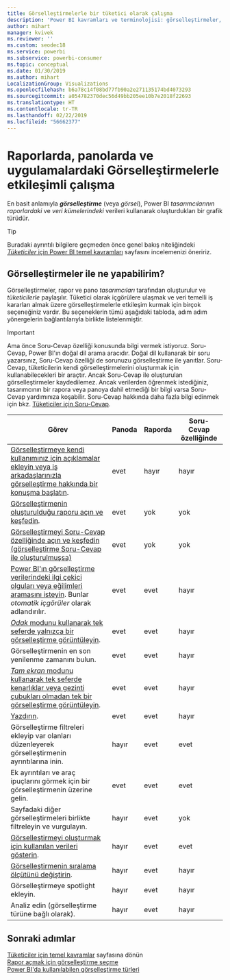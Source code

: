 ```yaml
---
title: Görselleştirmelerle bir tüketici olarak çalışma
description: 'Power BI kavramları ve terminolojisi: görselleştirmeler, görseller. Power BI bağlamında görselleştirme, görsel nedir?'
author: mihart
manager: kvivek
ms.reviewer: ''
ms.custom: seodec18
ms.service: powerbi
ms.subservice: powerbi-consumer
ms.topic: conceptual
ms.date: 01/30/2019
ms.author: mihart
LocalizationGroup: Visualizations
ms.openlocfilehash: b6a78c14f08bd77fb90a2e271135174bd4073293
ms.sourcegitcommit: a054782370dec56d49bb205ee10b7e2018f22693
ms.translationtype: HT
ms.contentlocale: tr-TR
ms.lasthandoff: 02/22/2019
ms.locfileid: "56662377"
---
```

# <a name="interact-with-visualizations-in-reports-dashboards-and-apps"></a>Raporlarda, panolarda ve uygulamalardaki Görselleştirmelerle etkileşimli çalışma

En basit anlamıyla ***görselleştirme*** (veya *görsel*), Power BI *tasarımcılarının* *raporlardaki* ve *veri kümelerindeki* verileri kullanarak oluşturdukları bir grafik türüdür. 

> [!TIP]
> Buradaki ayrıntılı bilgilere geçmeden önce genel bakış niteliğindeki [*Tüketiciler* için Power BI temel kavramları](end-user-basic-concepts.md) sayfasını incelemenizi öneririz.

## <a name="what-can-i-do-with-visualizations"></a>Görselleştirmeler ile ne yapabilirim?

Görselleştirmeler, rapor ve pano *tasarımcıları* tarafından oluşturulur ve *tüketicilerle* paylaşılır. Tüketici olarak içgörülere ulaşmak ve veri temelli iş kararları almak üzere görselleştirmelerle etkileşim kurmak için birçok seçeneğiniz vardır. Bu seçeneklerin tümü aşağıdaki tabloda, adım adım yönergelerin bağlantılarıyla birlikte listelenmiştir.

> [!IMPORTANT]
> Ama önce Soru-Cevap özelliği konusunda bilgi vermek istiyoruz. Soru-Cevap, Power BI'ın doğal dil arama aracıdır. Doğal dil kullanarak bir soru yazarsınız, Soru-Cevap özelliği de sorunuzu görselleştirme ile yanıtlar. Soru-Cevap, tüketicilerin kendi görselleştirmelerini oluşturmak için kullanabilecekleri bir araçtır. Ancak Soru-Cevap ile oluşturulan görselleştirmeler kaydedilemez. Ancak verilerden öğrenmek istediğiniz, tasarımcının bir rapora veya panoya dahil etmediği bir bilgi varsa Soru-Cevap yardımınıza koşabilir. Soru-Cevap hakkında daha fazla bilgi edinmek için bkz. [Tüketiciler için Soru-Cevap](end-user-q-and-a.md).



|Görev  |Panoda  |Raporda  | Soru-Cevap özelliğinde
|---------|---------|---------|--------|
|[Görselleştirmeye kendi kullanımınız için açıklamalar ekleyin veya iş arkadaşlarınızla görselleştirme hakkında bir konuşma başlatın](end-user-comment.md).     |  evet       |   hayır      |  hayır  |
|[Görselleştirmenin oluşturulduğu raporu açın ve keşfedin](end-user-tiles.md).     |    evet     |   yok      |  yok |
|[Görselleştirmeyi Soru-Cevap özelliğinde açın ve keşfedin (görselleştirme Soru-Cevap ile oluşturulmuşsa)](end-user-q-and-a.md)     |   evet      |   yok      |  yok  |
|[Power BI'ın görselleştirme verilerindeki ilgi çekici olguları veya eğilimleri aramasını isteyin](end-user-insights.md).  Bunlar *otomatik içgörüler* olarak adlandırılır.     |    evet     |   evet      | hayır   |
|[*Odak* modunu kullanarak tek seferde yalnızca bir görselleştirme görüntüleyin](end-user-focus.md).     | evet        |   evet      | hayır  |
|Görselleştirmenin en son yenilenme zamanını bulun.     |  evet       |    evet     | hayır  |
|[*Tam ekran* modunu kullanarak tek seferde kenarlıklar veya gezinti çubukları olmadan tek bir görselleştirme görüntüleyin](end-user-focus.md).     |   evet      |  evet       | hayır  |
|[Yazdırın](end-user-print.md).     |  evet       |   evet      | hayır  |
|Görselleştirme filtreleri ekleyip var olanları düzenleyerek görselleştirmenin ayrıntılarına inin.     |    hayır     |   evet      | evet  |
|Ek ayrıntıları ve araç ipuçlarını görmek için bir görselleştirmenin üzerine gelin.     |    evet     |   evet      | evet  |
|Sayfadaki diğer görselleştirmeleri birlikte filtreleyin ve vurgulayın.     |   hayır      |   evet      | yok  |
|[Görselleştirmeyi oluşturmak için kullanılan verileri gösterin](end-user-show-data.md).     |  hayır       |   evet      | evet  |
| [Görselleştirmenin sıralama ölçütünü değiştirin](end-user-search-sort.md). | hayır  | evet  | hayır  |
| Görselleştirmeye spotlight ekleyin. | hayır  | evet  |  hayır |
| Analiz edin (görselleştirme türüne bağlı olarak). | hayır  | evet  | hayır  |

## <a name="next-steps"></a>Sonraki adımlar
[Tüketiciler için temel kavramlar](end-user-basic-concepts.md) sayfasına dönün    
[Rapor açmak için görselleştirme seçme](end-user-report-open.md)    
[Power BI'da kullanılabilen görselleştirme türleri](end-user-visual-type.md)